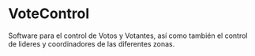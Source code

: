 # VoteControl

Software para el control de Votos y Votantes, así como también el control de lideres y coordinadores de las diferentes zonas.

